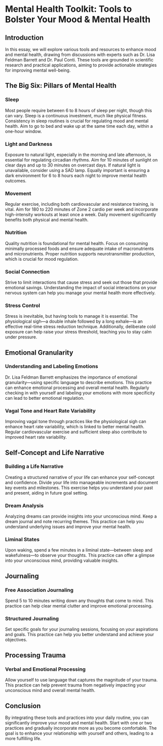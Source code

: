 # Mental Health Toolkit: Tools to Bolster Your Mood & Mental Health

## Introduction

In this essay, we will explore various tools and resources to enhance mood and mental health, drawing from discussions with experts such as Dr. Lisa Feldman Barrett and Dr. Paul Conti. These tools are grounded in scientific research and practical applications, aiming to provide actionable strategies for improving mental well-being.

## The Big Six: Pillars of Mental Health

### Sleep

Most people require between 6 to 8 hours of sleep per night, though this can vary. Sleep is a continuous investment, much like physical fitness. Consistency in sleep routines is crucial for regulating mood and mental health. Aim to go to bed and wake up at the same time each day, within a one-hour window.

### Light and Darkness

Exposure to natural light, especially in the morning and late afternoon, is essential for regulating circadian rhythms. Aim for 10 minutes of sunlight on clear days and up to 30 minutes on overcast days. If natural light is unavailable, consider using a SAD lamp. Equally important is ensuring a dark environment for 6 to 8 hours each night to improve mental health outcomes.

### Movement

Regular exercise, including both cardiovascular and resistance training, is vital. Aim for 180 to 220 minutes of Zone 2 cardio per week and incorporate high-intensity workouts at least once a week. Daily movement significantly benefits both physical and mental health.

### Nutrition

Quality nutrition is foundational for mental health. Focus on consuming minimally processed foods and ensure adequate intake of macronutrients and micronutrients. Proper nutrition supports neurotransmitter production, which is crucial for mood regulation.

### Social Connection

Strive to limit interactions that cause stress and seek out those that provide emotional savings. Understanding the impact of social interactions on your nervous system can help you manage your mental health more effectively.

### Stress Control

Stress is inevitable, but having tools to manage it is essential. The physiological sigh—a double inhale followed by a long exhale—is an effective real-time stress reduction technique. Additionally, deliberate cold exposure can help raise your stress threshold, teaching you to stay calm under pressure.

## Emotional Granularity

### Understanding and Labeling Emotions

Dr. Lisa Feldman Barrett emphasizes the importance of emotional granularity—using specific language to describe emotions. This practice can enhance emotional processing and overall mental health. Regularly checking in with yourself and labeling your emotions with more specificity can lead to better emotional regulation.

### Vagal Tone and Heart Rate Variability

Improving vagal tone through practices like the physiological sigh can enhance heart rate variability, which is linked to better mental health. Regular cardiovascular exercise and sufficient sleep also contribute to improved heart rate variability.

## Self-Concept and Life Narrative

### Building a Life Narrative

Creating a structured narrative of your life can enhance your self-concept and confidence. Divide your life into manageable increments and document key events and milestones. This exercise helps you understand your past and present, aiding in future goal setting.

### Dream Analysis

Analyzing dreams can provide insights into your unconscious mind. Keep a dream journal and note recurring themes. This practice can help you understand underlying issues and improve your mental health.

### Liminal States

Upon waking, spend a few minutes in a liminal state—between sleep and wakefulness—to observe your thoughts. This practice can offer a glimpse into your unconscious mind, providing valuable insights.

## Journaling

### Free Association Journaling

Spend 5 to 10 minutes writing down any thoughts that come to mind. This practice can help clear mental clutter and improve emotional processing.

### Structured Journaling

Set specific goals for your journaling sessions, focusing on your aspirations and goals. This practice can help you better understand and achieve your objectives.

## Processing Trauma

### Verbal and Emotional Processing

Allow yourself to use language that captures the magnitude of your trauma. This practice can help prevent trauma from negatively impacting your unconscious mind and overall mental health.

## Conclusion

By integrating these tools and practices into your daily routine, you can significantly improve your mood and mental health. Start with one or two practices and gradually incorporate more as you become comfortable. The goal is to enhance your relationship with yourself and others, leading to a more fulfilling life.